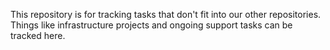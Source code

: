 This repository is for tracking tasks that don't fit into our other repositories. Things like infrastructure projects and ongoing support tasks can be tracked here.
